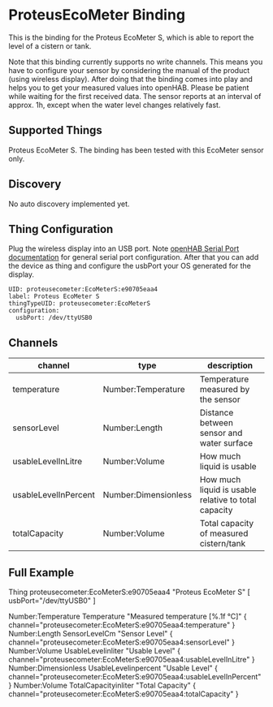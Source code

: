 # ProteusEcoMeter Binding

This is the binding for the Proteus EcoMeter S, which is able to report the level of a cistern or tank.

Note that this binding currently supports no write channels.
This means you have to configure your sensor by considering the manual of the product (using wireless display).
After doing that the binding comes into play and helps you to get your measured values into openHAB.
Please be patient while waiting for the first received data.
The sensor reports at an interval of approx. 1h, except when the water level changes relatively fast.

## Supported Things

Proteus EcoMeter S.
The binding has been tested with this EcoMeter sensor only.

## Discovery

No auto discovery implemented yet.

## Thing Configuration

Plug the wireless display into an USB port.
Note [openHAB Serial Port documentation](https://www.openhab.org/docs/administration/serial.html) for general serial port configuration.
After that you can add the device as thing and configure the usbPort your OS generated for the display.

```
UID: proteusecometer:EcoMeterS:e90705eaa4
label: Proteus EcoMeter S
thingTypeUID: proteusecometer:EcoMeterS
configuration:
  usbPort: /dev/ttyUSB0
```

## Channels

| channel               | type                 | description                                          |
|-----------------------|----------------------|------------------------------------------------------|
| temperature           | Number:Temperature   | Temperature measured by the sensor                   |
| sensorLevel           | Number:Length        | Distance between sensor and water surface            |
| usableLevelInLitre    | Number:Volume        | How much liquid is usable                            |
| usableLevelInPercent  | Number:Dimensionless | How much liquid is usable relative to total capacity |
| totalCapacity         | Number:Volume        | Total capacity of measured cistern/tank              |

## Full Example

Thing proteusecometer:EcoMeterS:e90705eaa4 "Proteus EcoMeter S" [ usbPort="/dev/ttyUSB0" ]

Number:Temperature   Temperature          "Measured temperature [%.1f °C]" { channel="proteusecometer:EcoMeterS:e90705eaa4:temperature" }
Number:Length        SensorLevelCm        "Sensor Level"                   { channel="proteusecometer:EcoMeterS:e90705eaa4:sensorLevel" }
Number:Volume        UsableLevelinliter   "Usable Level"                   { channel="proteusecometer:EcoMeterS:e90705eaa4:usableLevelInLitre" }
Number:Dimensionless UsableLevelinpercent "Usable Level"                   { channel="proteusecometer:EcoMeterS:e90705eaa4:usableLevelInPercent" }
Number:Volume        TotalCapacityinliter "Total Capacity"                 { channel="proteusecometer:EcoMeterS:e90705eaa4:totalCapacity" }
